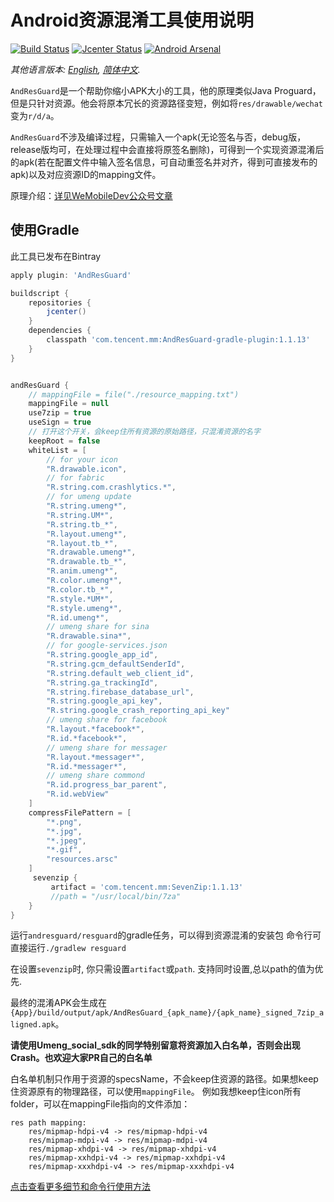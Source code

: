 #  Android资源混淆工具使用说明 #

[![Build Status](https://travis-ci.org/shwenzhang/AndResGuard.svg?branch=master)](https://travis-ci.org/shwenzhang/AndResGuard)
[![Jcenter Status](https://api.bintray.com/packages/simsun/maven/AndResGuard-gradle-plugin/images/download.svg)](https://bintray.com/simsun/maven/AndResGuard-gradle-plugin)
[![Android Arsenal](https://img.shields.io/badge/Android%20Arsenal-AndResGuard-green.svg?style=true)](https://android-arsenal.com/details/1/3034)


*其他语言版本: [English](README.md), [简体中文](README.zh-cn.md).*

`AndResGuard`是一个帮助你缩小APK大小的工具，他的原理类似Java Proguard，但是只针对资源。他会将原本冗长的资源路径变短，例如将`res/drawable/wechat`变为`r/d/a`。

`AndResGuard`不涉及编译过程，只需输入一个apk(无论签名与否，debug版，release版均可，在处理过程中会直接将原签名删除)，可得到一个实现资源混淆后的apk(若在配置文件中输入签名信息，可自动重签名并对齐，得到可直接发布的apk)以及对应资源ID的mapping文件。

原理介绍：[详见WeMobileDev公众号文章](http://mp.weixin.qq.com/s?__biz=MzAwNDY1ODY2OQ==&mid=208135658&idx=1&sn=ac9bd6b4927e9e82f9fa14e396183a8f#rd)

## 使用Gradle
此工具已发布在Bintray
```gradle
apply plugin: 'AndResGuard'

buildscript {
    repositories {
        jcenter()
    }
    dependencies {
        classpath 'com.tencent.mm:AndResGuard-gradle-plugin:1.1.13'
    }
}


andResGuard {
    // mappingFile = file("./resource_mapping.txt")
    mappingFile = null
    use7zip = true
    useSign = true
    // 打开这个开关，会keep住所有资源的原始路径，只混淆资源的名字
    keepRoot = false
    whiteList = [
        // for your icon
        "R.drawable.icon",
        // for fabric
        "R.string.com.crashlytics.*",
        // for umeng update
        "R.string.umeng*",
        "R.string.UM*",
        "R.string.tb_*",
        "R.layout.umeng*",
        "R.layout.tb_*",
        "R.drawable.umeng*",
        "R.drawable.tb_*",
        "R.anim.umeng*",
        "R.color.umeng*",
        "R.color.tb_*",
        "R.style.*UM*",
        "R.style.umeng*",
        "R.id.umeng*",
        // umeng share for sina
        "R.drawable.sina*",
        // for google-services.json
        "R.string.google_app_id",
        "R.string.gcm_defaultSenderId",
        "R.string.default_web_client_id",
        "R.string.ga_trackingId",
        "R.string.firebase_database_url",
        "R.string.google_api_key",
        "R.string.google_crash_reporting_api_key"
        // umeng share for facebook
        "R.layout.*facebook*",
        "R.id.*facebook*",
        // umeng share for messager
        "R.layout.*messager*",
        "R.id.*messager*",
        // umeng share commond
        "R.id.progress_bar_parent",
        "R.id.webView"
    ]
    compressFilePattern = [
        "*.png",
        "*.jpg",
        "*.jpeg",
        "*.gif",
        "resources.arsc"
    ]
     sevenzip {
         artifact = 'com.tencent.mm:SevenZip:1.1.13'
         //path = "/usr/local/bin/7za"
    }
}
```

运行`andresguard/resguard`的gradle任务，可以得到资源混淆的安装包
命令行可直接运行```./gradlew resguard```

在设置`sevenzip`时, 你只需设置`artifact`或`path`. 支持同时设置,总以path的值为优先.

最终的混淆APK会生成在`{App}/build/output/apk/AndResGuard_{apk_name}/{apk_name}_signed_7zip_aligned.apk`。
    
**请使用Umeng_social_sdk的同学特别留意将资源加入白名单，否则会出现Crash。也欢迎大家PR自己的白名单**
    
白名单机制只作用于资源的specsName，不会keep住资源的路径。如果想keep住资源原有的物理路径，可以使用`mappingFile`。
例如我想keep住icon所有folder，可以在mappingFile指向的文件添加：

```
res path mapping:
    res/mipmap-hdpi-v4 -> res/mipmap-hdpi-v4
    res/mipmap-mdpi-v4 -> res/mipmap-mdpi-v4
    res/mipmap-xhdpi-v4 -> res/mipmap-xhdpi-v4
    res/mipmap-xxhdpi-v4 -> res/mipmap-xxhdpi-v4
    res/mipmap-xxxhdpi-v4 -> res/mipmap-xxxhdpi-v4
```

[点击查看更多细节和命令行使用方法](doc/how_to_work.zh-cn.md)

